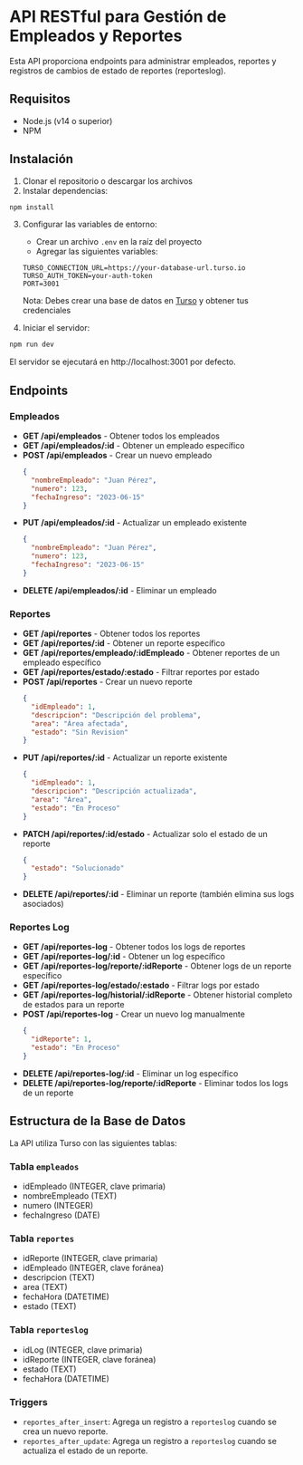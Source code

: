 # API RESTful para Gestión de Empleados y Reportes

Esta API proporciona endpoints para administrar empleados, reportes y registros de cambios de estado de reportes (reporteslog).

## Requisitos

- Node.js (v14 o superior)
- NPM

## Instalación

1. Clonar el repositorio o descargar los archivos
2. Instalar dependencias:

```bash
npm install
```

3. Configurar las variables de entorno:
   - Crear un archivo `.env` en la raíz del proyecto
   - Agregar las siguientes variables:
   ```
   TURSO_CONNECTION_URL=https://your-database-url.turso.io
   TURSO_AUTH_TOKEN=your-auth-token
   PORT=3001
   ```
   Nota: Debes crear una base de datos en [Turso](https://turso.tech/) y obtener tus credenciales

4. Iniciar el servidor:

```bash
npm run dev
```

El servidor se ejecutará en http://localhost:3001 por defecto.

## Endpoints

### Empleados

- **GET /api/empleados** - Obtener todos los empleados
- **GET /api/empleados/:id** - Obtener un empleado específico
- **POST /api/empleados** - Crear un nuevo empleado
  ```json
  {
    "nombreEmpleado": "Juan Pérez",
    "numero": 123,
    "fechaIngreso": "2023-06-15"
  }
  ```
- **PUT /api/empleados/:id** - Actualizar un empleado existente
  ```json
  {
    "nombreEmpleado": "Juan Pérez",
    "numero": 123,
    "fechaIngreso": "2023-06-15"
  }
  ```
- **DELETE /api/empleados/:id** - Eliminar un empleado

### Reportes

- **GET /api/reportes** - Obtener todos los reportes
- **GET /api/reportes/:id** - Obtener un reporte específico
- **GET /api/reportes/empleado/:idEmpleado** - Obtener reportes de un empleado específico
- **GET /api/reportes/estado/:estado** - Filtrar reportes por estado
- **POST /api/reportes** - Crear un nuevo reporte
  ```json
  {
    "idEmpleado": 1,
    "descripcion": "Descripción del problema",
    "area": "Área afectada",
    "estado": "Sin Revision"
  }
  ```
- **PUT /api/reportes/:id** - Actualizar un reporte existente
  ```json
  {
    "idEmpleado": 1,
    "descripcion": "Descripción actualizada",
    "area": "Área",
    "estado": "En Proceso"
  }
  ```
- **PATCH /api/reportes/:id/estado** - Actualizar solo el estado de un reporte
  ```json
  {
    "estado": "Solucionado"
  }
  ```
- **DELETE /api/reportes/:id** - Eliminar un reporte (también elimina sus logs asociados)

### Reportes Log

- **GET /api/reportes-log** - Obtener todos los logs de reportes
- **GET /api/reportes-log/:id** - Obtener un log específico
- **GET /api/reportes-log/reporte/:idReporte** - Obtener logs de un reporte específico
- **GET /api/reportes-log/estado/:estado** - Filtrar logs por estado
- **GET /api/reportes-log/historial/:idReporte** - Obtener historial completo de estados para un reporte
- **POST /api/reportes-log** - Crear un nuevo log manualmente
  ```json
  {
    "idReporte": 1,
    "estado": "En Proceso"
  }
  ```
- **DELETE /api/reportes-log/:id** - Eliminar un log específico
- **DELETE /api/reportes-log/reporte/:idReporte** - Eliminar todos los logs de un reporte

## Estructura de la Base de Datos

La API utiliza Turso con las siguientes tablas:

### Tabla `empleados`
- idEmpleado (INTEGER, clave primaria)
- nombreEmpleado (TEXT)
- numero (INTEGER)
- fechaIngreso (DATE)

### Tabla `reportes`
- idReporte (INTEGER, clave primaria)
- idEmpleado (INTEGER, clave foránea)
- descripcion (TEXT)
- area (TEXT)
- fechaHora (DATETIME)
- estado (TEXT)

### Tabla `reporteslog`
- idLog (INTEGER, clave primaria)
- idReporte (INTEGER, clave foránea)
- estado (TEXT)
- fechaHora (DATETIME)

### Triggers
- `reportes_after_insert`: Agrega un registro a `reporteslog` cuando se crea un nuevo reporte.
- `reportes_after_update`: Agrega un registro a `reporteslog` cuando se actualiza el estado de un reporte. 